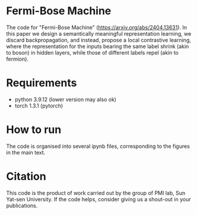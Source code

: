 # Fermi-Bose Machine
The code for "Fermi-Bose Machine" (https://arxiv.org/abs/2404.13631). In this paper we design a semantically meaningful representation learning, we discard backpropagation, and instead, propose a local contrastive learning, where the representation for the inputs bearing the same label shrink (akin to boson) in hidden layers, while those of different labels repel (akin to fermion).

# Requirements
* python 3.9.12 (lower version may also ok)
* torch 1.3.1 (pytorch)

# How to run
The code is organised into several ipynb files, corresponding to the figures in the main text.

# Citation
This code is the product of work carried out by the group of PMI lab, Sun Yat-sen University. If the code helps, consider giving us a shout-out in your publications.

